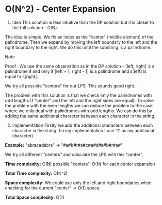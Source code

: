 # O(N^2) - Center Expansion

1. Idea
This solution is less intuitive than the DP solution but it is closer to the full solution - O(N).

The idea is simple. We fix an index as the "center" (middle element) of the palindrome. 
Then we expand by moving the left boundary to the left and the right boundary to the right.
We do this until the substring is a palindrome. 
>[!NOTE]
> Proof : We use the same observation as in the DP solution - [left, right] is a palindrome if and only if [left + 1, right - 1] is a palindrome and s[left] is equal to s[right].

We try all possible "centers" for our LPS. This sounds good right...

The problem with this solution is that we check only the palindromes with odd lengths (1 "center" and the left and the right sides are equal).
To solve the problem with the even lengths we can reduce the problem to the case where we only deal with palindromes with odd lengths.
We can do this by adding the same additional character between each character in the string.

2. Implementation
Firstly we add the additional characters between each character in the string. (In my implementation I use '#' as my additional character)

 **Example:**
 "abracadabra" -> "#a#b#r#a#c#a#d#a#b#r#a#"

 We try all different "centers" and calculate the LPS with this "center".

 **Time complexity:**
 O(N) possible "centers", O(N) for each center expansion

 **Total Time complexity:**
 O(N^2)

 **Space complexity:**
 We could use only the left and right boundaries when checking for the current "center" -> O(1) space.

 **Total Space complexity:**
 O(1)

 
